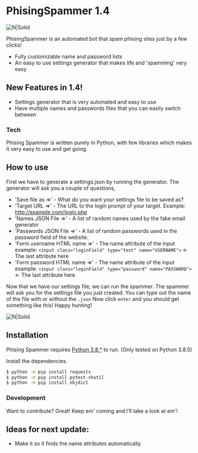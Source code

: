 # PhisingSpammer 1.4

![N|Solid](https://i.imgur.com/E5ltGFC.png)


PhisingSpammer is an automated bot that spam phising sites just by a few clicks!

  - Fully customizable name and password lists
  - An easy to use settings generator that makes life and 'spamming' very easy

## New Features in 1.4!

  - Settings generator that is very automated and easy to use
  - Have multiple names and passwords files that you can easily switch between

### Tech

Phising Spammer is written purely in Python, with few libraries which makes it very easy to use and get going.

## How to use

First we have to generate a settings.json by running the generator. The generator will ask you a couple of questions,
  - 'Save file as =>' - What do you want your settings file to be saved as?
  - 'Target URL =>' - The URL to the login prompt of your target. Example: http://example.com/login.php
  - 'Names JSON File =>' - A list of random names used by the fake email generator
  - 'Passwords JSON File =>' - A list of random passwords used in the password field of the website.
  - 'Form username HTML name =>' - The name attribute of the input 
        example: `<input class="loginField" type="text" name="USERNAME">` <- The last attribute here
  - 'Form password HTML name =>' - The name attribute of the input 
        example: `<input class="loginField" type="password" name="PASSWORD">` <- The last attribute here
        
Now that we have our settings file, we can run the spammer. The spammer will ask you for the settings file you just created. You can type out the name of the file with or without the `.json`
Now click `enter` and you should get something like this! Happy hunting!

  ![N|Solid](https://i.imgur.com/BJQ2ahF.png)

## Installation

Phising Spammer requires [Python 3.8.*](https://www.python.org/) to run.
(Only tested on Python 3.8.5)

Install the dependencies.

```sh
$ python -m pip install requests
$ python -m pip install pytest-shutil
$ python -m pip install objdict
```


### Development

Want to contribute? Great!
Keep em' coming and I'll take a look at em'!

## Ideas for next update:
  - Make it so it finds the name attributes automatically.
